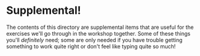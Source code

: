 # Supplemental!

The contents of this directory are supplemental items that are useful for the exercises we'll go through in the workshop together. Some of these things you'll *definitely* need; some are only needed if you have trouble getting something to work quite right or don't feel like typing quite so much!
